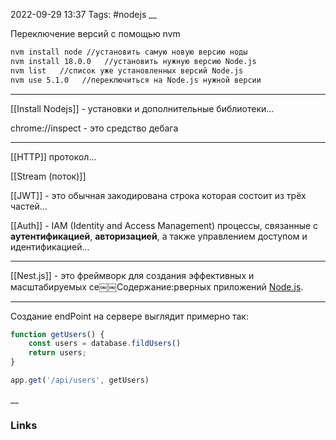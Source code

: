 2022-09-29 13:37
Tags: #nodejs
__

Переключение версий с помощью nvm
```bash
nvm install node //установить самую новую версию ноды
nvm install 18.0.0   //установить нужную версию Node.js
nvm list   //список уже установленных версий Node.js
nvm use 5.1.0   //переключиться на Node.js нужной версии
```

---
[[Install Nodejs]] - установки и дополнительные библиотеки...

chrome://inspect - это средство дебага

---

[[HTTP]] протокол...

[[Stream (поток)]]

[[JWT]] - это обычная закодирована строка которая состоит из трёх частей...

[[Auth]] - IAM (Identity and Access Management) процессы, связанные с **аутентификацией**, **авторизацией**, а также управлением доступом и идентификацией...

---

[[Nest.js]] - это фреймворк для создания эффективных и масштабируемых се￼￼Содержание:рверных приложений [Node.js](https://nodejs.org/).


---
Создание endPoint на сервере выглядит примерно так:
```js
function getUsers() {
	const users = database.fildUsers()
	return users;
}

app.get('/api/users', getUsers)
```

__
### Links

